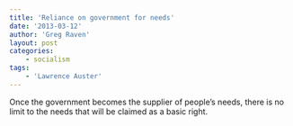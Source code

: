 ```yaml
---
title: 'Reliance on government for needs'
date: '2013-03-12'
author: 'Greg Raven'
layout: post
categories:
    - socialism
tags:
    - 'Lawrence Auster'
---
```


Once the government becomes the supplier of people’s needs, there is no limit to the needs that will be claimed as a basic right.
